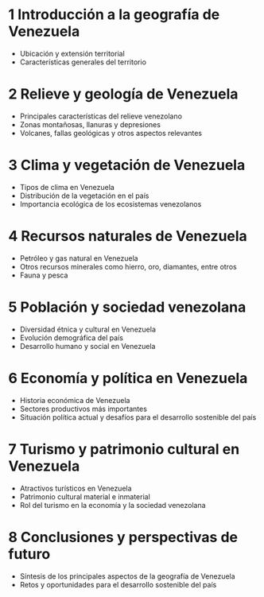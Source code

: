 # 1 Introducción a la geografía de Venezuela
- Ubicación y extensión territorial
- Características generales del territorio

# 2 Relieve y geología de Venezuela
- Principales características del relieve venezolano
- Zonas montañosas, llanuras y depresiones
- Volcanes, fallas geológicas y otros aspectos relevantes

# 3 Clima y vegetación de Venezuela
- Tipos de clima en Venezuela
- Distribución de la vegetación en el país
- Importancia ecológica de los ecosistemas venezolanos

# 4 Recursos naturales de Venezuela
- Petróleo y gas natural en Venezuela
- Otros recursos minerales como hierro, oro, diamantes, entre otros
- Fauna y pesca

# 5 Población y sociedad venezolana
- Diversidad étnica y cultural en Venezuela
- Evolución demográfica del país
- Desarrollo humano y social en Venezuela

# 6 Economía y política en Venezuela
- Historia económica de Venezuela
- Sectores productivos más importantes
- Situación política actual y desafíos para el desarrollo sostenible del país

# 7 Turismo y patrimonio cultural en Venezuela
- Atractivos turísticos en Venezuela
- Patrimonio cultural material e inmaterial
- Rol del turismo en la economía y la sociedad venezolana

# 8 Conclusiones y perspectivas de futuro
- Síntesis de los principales aspectos de la geografía de Venezuela
- Retos y oportunidades para el desarrollo sostenible del país